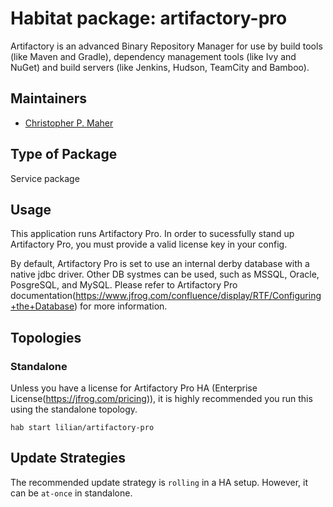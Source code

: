 # Habitat package: artifactory-pro

Artifactory is an advanced Binary Repository Manager for use by build tools (like Maven and Gradle), dependency management tools (like Ivy and NuGet) and build servers (like Jenkins, Hudson, TeamCity and Bamboo).

## Maintainers

* [Christopher P. Maher](https://github.com/defilan)

## Type of Package

Service package

## Usage

This application runs Artifactory Pro. In order to sucessfully stand up Artifactory Pro, you must provide a valid
license key in your config.

By default, Artifactory Pro is set to use an internal derby database with a native jdbc driver. Other DB systmes can be
used, such as MSSQL, Oracle, PosgreSQL, and MySQL. Please refer to Artifactory Pro documentation(https://www.jfrog.com/confluence/display/RTF/Configuring+the+Database) for more information.

## Topologies

### Standalone
Unless you have a license for Artifactory Pro HA (Enterprise License(https://jfrog.com/pricing)), it is highly
recommended you run this using the standalone topology.

```text
hab start lilian/artifactory-pro
```

## Update Strategies

The recommended update strategy is `rolling` in a HA setup. However, it can be `at-once` in standalone.
